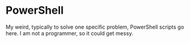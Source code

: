 # PowerShell
My weird, typically to solve one specific problem, PowerShell scripts go here. I am not a programmer, so it could get messy.
